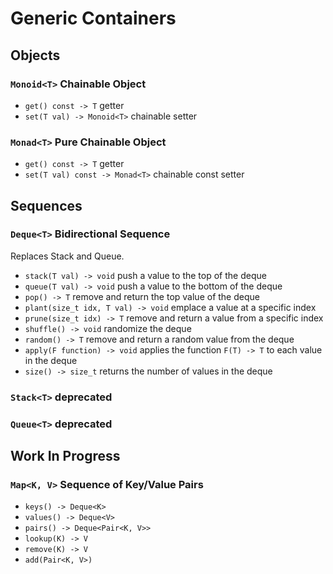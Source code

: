 # Generic Containers

## Objects
### `Monoid<T>` Chainable Object
- `get() const -> T` getter
- `set(T val) -> Monoid<T>` chainable setter

### `Monad<T>` Pure Chainable Object
- `get() const -> T` getter
- `set(T val) const -> Monad<T>` chainable const setter

## Sequences
### `Deque<T>` Bidirectional Sequence
Replaces Stack and Queue.
- `stack(T val) -> void` push a value to the top of the deque
- `queue(T val) -> void` push a value to the bottom of the deque
- `pop() -> T` remove and return the top value of the deque
- `plant(size_t idx, T val) -> void` emplace a value at a specific index
- `prune(size_t idx) -> T` remove and return a value from a specific index
- `shuffle() -> void` randomize the deque
- `random() -> T` remove and return a random value from the deque
- `apply(F function) -> void` applies the function `F(T) -> T` to each value in the deque 
- `size() -> size_t` returns the number of values in the deque

### `Stack<T>` deprecated

### `Queue<T>` deprecated

## Work In Progress
### `Map<K, V>` Sequence of Key/Value Pairs
- `keys() -> Deque<K>`
- `values() -> Deque<V>`
- `pairs() -> Deque<Pair<K, V>>`
- `lookup(K) -> V`
- `remove(K) -> V`
- `add(Pair<K, V>)`
